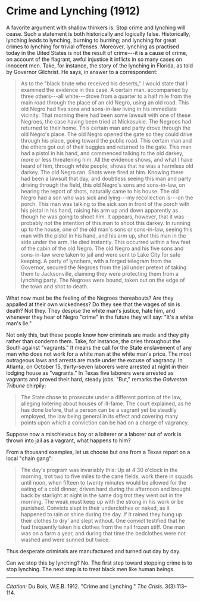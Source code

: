 <!--
title:   Crime and Lynching
author:  Du Bois, W.E.B.
journal: The Crisis
year:    1912
volume:  3
issue:   3
pages:   113-114
-->

# Crime and Lynching (1912)

A favorite argument with shallow thinkers is: Stop
crime and lynching will cease. Such a statement is both historically and logically false. Historically, lynching leads to lynching, burning to burning; and lynching for great crimes to lynching for trivial offenses. Moreover, lynching as practised today in the Uited States is not the result of crime---it is a cause of crime, on account of the flagrant, awful injustice it inflicts in so many cases on innocent men. Take, for instance, the story of the lynching in Florida, as told by Governor Gilchrist. He says, in answer to a correspondent:

> As to the "black brute who received his deserts," I would state that I examined the evidence in this case. A certain man. accompanied by three others---all white---drove from a quarter to a half mile from the main road through the place of an old Negro, using an old road. This old Negro had five sons and sons-in-law living in his immediate vicinity. That morning there had been some lawsuit with one of these Negroes, the case having been tried at Mickosukie. The Negroes had returned to their home. This certain man and party drove through the old Negro's place. The old Negro opened the gate so they could drive through his place, going toward the public road. This certain man and the others got out of their buggies and returned to the gate. This man had a pistol in his hand, and commenced talking to the old darkey, more or less threatening him. All the evidence shows, and what I have heard of him, through white people, shows that he was a harmless old darkey. The old Negro ran. Shots were fired at him. Knowing there had been a lawsuit that day, and doubtless seeing this man and party driving through the field, this old Negro's sons and sons-in-law, on hearing the report of shots, naturally came to his house. The old Negro had a son who was sick and lying---my recollection is---on the porch. This man was talking to the sick son in front of the porch with his pistol in his hand, raising his arm up and down apparently as though he was going to shoot him. It appears, however, that it was probably not the intention of this man to shoot this darkey. In running up to the house, one of the old man's sons or sons-in-law, seeing this man with the pistol in his hand, and his arm up, shot this man in the side under the arm. He died instantly. This occurred within a few feet of the cabin of the old Negro. The old Negro and his five sons and sons-in-law were taken to jail and were sent to Lake City for safe keeping. A party of lynchers, with a forged telegram from the Governor, secured the Negroes from the jail under pretext of taking them to Jacksonville, claiming they were protecting them from a lynching party. The Negroes were bound, taken out on the edge of the town and shot to death.

What now must be the feeling of the Negroes thereabouts? Are they appalled at their own wickedness? Do they see that the wages of sin is death? Not they. They despise the white man's justice, hate him, and whenever they hear of Negro "crime" in the future they will say: "It's a white man's lie."

Not only this, but these people know how criminals are made and they pity rather than condemn them. Take, for instance, the cries throughout the South against "vagrants." It means the call for the State enslavement of
any man who does not work for a white man at the white man's price. The most outrageous laws and arrests are made under the excuse of vagrancy. In Atlanta, on October 15, thirty-seven laborers were arrested at night in their lodging house as "vagrants." In Texas five laborers were arrested as vagrants and proved their hard, steady jobs. "But," remarks the *Galveston Tribune* chirpily:

> The State chose to prosecute under a different portion of the law, alleging loitering about houses of ill-fame. The court explained, as he has done before, that a person can be a vagrant yet be steadily employed, the law being general in its effect and covering many points upon which a conviction can be had on a charge of vagrancy.

Suppose now a mischievous boy or a loiterer or a laborer out of work is thrown into jail as a vagrant, what happens to him?

From a thousand examples, let us choose but one from a Texas report on a local "chain gang":

> The day's program was invariably this: Up at 4:30 o'clock in the morning, trot two to five miles to the cane fields, work there in squads until noon, when fifteen to twenty minutes would be allowed for the eating of a cold dinner; driven hard during the afternoon and brought back by starlight at night in the same dog trot they went out in the morning. The weak must keep up with the strong in his work or be punished. Convicts slept in their underclothes or naked, as it happened to rain or shine during the day. If it rained they hung up their clothes to dry' and slept without. One convict testified that he had frequently taken his clothes from the nail frozen stiff. One man was on a farm a year, and during that time the bedclothes were not washed and were sunned but twice.

Thus desperate criminals are manufactured and turned out day by day.

Can we stop this by lynching? No. The first step toward stopping crime is to stop lynching. The next step is to treat black men like human beings.

______________
*Citation:* Du Bois, W.E.B. 1912. "Crime and Lynching." *The Crisis*. 3(3):113&ndash;114.